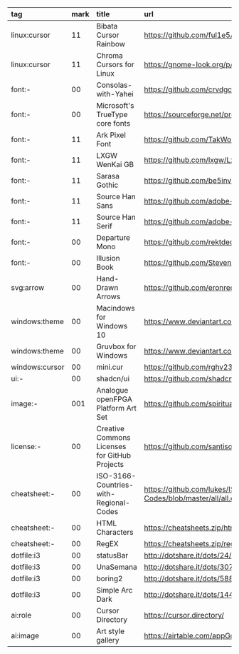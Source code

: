 tag            | mark | title                                         | url
:-             | :-   | :-                                            | :-
linux:cursor   | 11   | Bibata Cursor Rainbow                         | https://github.com/ful1e5/Bibata_Cursor_Rainbow
linux:cursor   | 11   | Chroma Cursors for Linux                      | https://gnome-look.org/p/2045954
font:-         | 00   | Consolas-with-Yahei                           | https://github.com/crvdgc/Consolas-with-Yahei
font:-         | 00   | Microsoft's TrueType core fonts               | https://sourceforge.net/projects/corefonts
font:-         | 11   | Ark Pixel Font                                | https://github.com/TakWolf/ark-pixel-font
font:-         | 11   | LXGW WenKai GB                                | https://github.com/lxgw/LxgwWenkaiGB
font:-         | 11   | Sarasa Gothic                                 | https://github.com/be5invis/Sarasa-Gothic
font:-         | 11   | Source Han Sans                               | https://github.com/adobe-fonts/source-han-sans
font:-         | 11   | Source Han Serif                              | https://github.com/adobe-fonts/source-han-serif
font:-         | 00   | Departure Mono                                | https://github.com/rektdeckard/departure-mono
font:-         | 00   | Illusion Book                                 | https://github.com/StevenLZH/IllusionBook
svg:arrow      | 00   | Hand-Drawn Arrows                             | https://github.com/eronred/handy-arrows
windows:theme  | 00   | Macindows for Windows 10                      | https://www.deviantart.com/niivu/art/Macindows-for-Windows-10-870073866
windows:theme  | 00   | Gruvbox for Windows                           | https://www.deviantart.com/niivu/art/Gruvbox-for-Windows-913766735
windows:cursor | 00   | mini.cur                                      | https://github.com/rghv234/mini.cur
ui:-           | 00   | shadcn/ui                                     | https://github.com/shadcn-ui/ui
image:-        | 001  | Analogue openFPGA Platform Art Set            | https://github.com/spiritualized1997/openFPGA-Platform-Art-Set
license:-      | 00   | Creative Commons Licenses for GitHub Projects | https://github.com/santisoler/cc-licenses
cheatsheet:-   | 00 | ISO-3166-Countries-with-Regional-Codes | https://github.com/lukes/ISO-3166-Countries-with-Regional-Codes/blob/master/all/all.csv)
cheatsheet:- | 00 | HTML Characters | https://cheatsheets.zip/html-char
cheatsheet:- | 00 | RegEX | https://cheatsheets.zip/regex
dotfile:i3     | 00   | statusBar                                     | http://dotshare.it/dots/24/
dotfile:i3     | 00   | UnaSemana                                     | http://dotshare.it/dots/307/
dotfile:i3     | 00   | boring2                                       | http://dotshare.it/dots/588/
dotfile:i3     | 00   | Simple Arc Dark                               | http://dotshare.it/dots/1446/
ai:role        | 00   | Cursor Directory                              | https://cursor.directory/
ai:image       | 00   | Art style gallery                             | https://airtable.com/appGc7YdwCFVYwTK8/shrY4CRFRaIhLjiBe/tbldCHol3ABwHG9ex